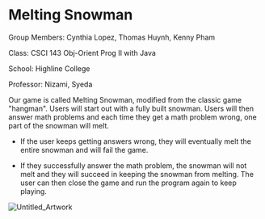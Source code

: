 # Melting Snowman

Group Members: Cynthia Lopez, Thomas Huynh, Kenny Pham

Class: CSCI 143 Obj-Orient Prog II with Java

School: Highline College

Professor: Nizami, Syeda

Our game is called Melting Snowman, modified from the classic game "hangman". Users will start out with a fully built snowman. Users will then answer math problems and each time they get a math problem wrong, one part of the snowman will melt.

- If the user keeps getting answers wrong, they will eventually melt the entire snowman and will fail the game.

- If they successfully answer the math problem, the snowman will not melt and they will succeed in keeping the snowman from melting. The user can then close the game and run the program again to keep playing.

![Untitled_Artwork](https://github.com/kpham62/melting-snowman/assets/91689836/911559c9-dad8-4271-8d84-de4c25358c04)
